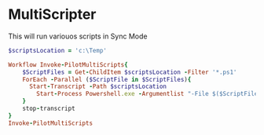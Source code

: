 # MultiScripter
This will run variouos scripts in Sync Mode

```` Ruby
$scriptsLocation = 'c:\Temp'

Workflow Invoke-PilotMultiScripts{
    $ScriptFiles = Get-ChildItem $scriptsLocation -Filter '*.ps1'
    ForEach -Parallel ($ScriptFile in $ScriptFiles){
      Start-Transcript -Path $scriptsLocation 
        Start-Process Powershell.exe -Argumentlist "-File $($ScriptFile.Fullname)"
    }
    stop-transcript
}
Invoke-PilotMultiScripts
